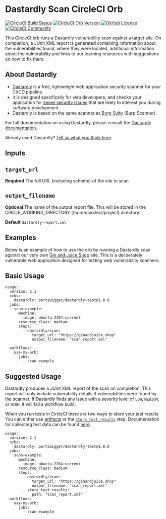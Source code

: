 # Dastardly Scan CircleCI Orb

[![CircleCI Build Status](https://circleci.com/gh/portSwigger-integrations/dastardly-circleci-orb.svg?style=shield "CircleCI Build Status")](https://circleci.com/gh/portSwigger-integrations/dastardly-circleci-orb) [![CircleCI Orb Version](https://badges.circleci.com/orbs/portswigger/dastardly.svg)](https://circleci.com/developer/orbs/orb/portswigger/dastardly) [![GitHub License](https://img.shields.io/badge/license-MIT-lightgrey.svg)](https://raw.githubusercontent.com/portSwigger-integrations/dastardly-circleci-orb/master/LICENSE) [![CircleCI Community](https://img.shields.io/badge/community-CircleCI%20Discuss-343434.svg)](https://discuss.circleci.com/c/ecosystem/orbs)

This [CircleCI orb](https://circleci.com/orbs/) runs a Dastardly vulnerability scan against a target site. On completion, a JUnit XML report is generated containing information about the vulnerabilities found, where
they were located, additional information about the vulnerability and links to our learning resources with suggestions on how to fix them.

## About Dastardly

- [Dastardly](https://portswigger.net/burp/dastardly) is a free, lightweight web application security scanner for your CI/CD pipeline.
- It is designed specifically for web developers, and checks your application for [seven security issues](https://portswigger.net/burp/dastardly/scan-checks) that are likely to interest you during software development.
- Dastardly is based on the same scanner as [Burp Suite](https://portswigger.net/burp) (Burp Scanner).

For full documentation on using Dastardly, please consult the [Dastardly documentation](https://portswigger.net/burp/documentation/dastardly).

Already used Dastardly? [Tell us what you think here](https://forms.gle/8Va7ombB793HqFKw5).

## Inputs

## `target_url`

**Required** The full URL (including scheme) of the site to scan.

## `output_filename`

**Optional** The name of the output report file. This will be stored in the CIRCLE_WORKING_DIRECTORY (/home/circleci/project) directory.

**Default** `dastardly-report.xml`

## Examples
Below is an example of how to use the orb by running a Dastardly scan against our very own [Gin and Juice Shop](https://ginandjuice.shop) site. This is a deliberately vulnerable web application designed for testing web vulnerability scanners.

## Basic Usage
```
usage:
  version: 2.1
  orbs:
    dastardly: portswigger/dastardly-test@1.0.0
  jobs:
    scan-example:
      machine:
        image: ubuntu-2204:current
      resource_class: medium
      steps:
        - dastardly/scan:
            target_url: "https://ginandjuice.shop"
            output_filename: "scan_report.xml"

  workflows:
    use-my-orb:
      jobs:
        - scan-example
```

## Suggested Usage
  Dastardly produces a JUnit XML report of the scan on completion. This report will only include vulnerability details if vulnerabilities were found by the scanner.
  If Dastardly finds any issue with a severity level of `LOW`, `MEDIUM`, or `HIGH`, it will fail a workflow build.

  When you run tests in CircleCI there are two ways to store your test results. You can either use [artifacts](https://circleci.com/docs/artifacts/) or the [`store_test_results`](https://circleci.com/docs/configuration-reference/#storetestresults) step. Documentation for collecting test data can be found [here](https://circleci.com/docs/collect-test-data/).

```
usage:
  version: 2.1
  orbs:
    dastardly: portswigger/dastardly-test@1.0.0
  jobs:
    scan-example:
      machine:
        image: ubuntu-2204:current
      resource_class: medium
      steps:
        - dastardly/scan:
            target_url: "https://ginandjuice.shop"
            output_filename: "scan_report.xml"
        - store_test_results:
            path: "scan_report.xml"
  workflows:
    use-my-orb:
      jobs:
        - scan-example
```